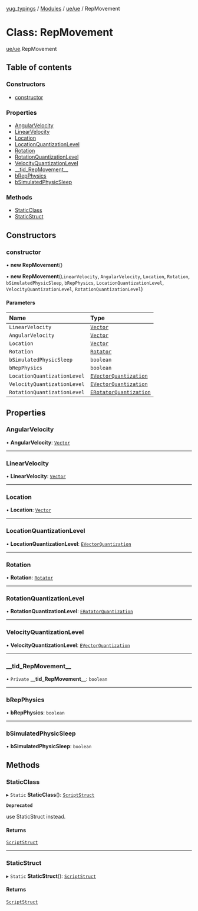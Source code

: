 [yug_typings](../README.md) / [Modules](../modules.md) / [ue/ue](../modules/ue_ue.md) / RepMovement

# Class: RepMovement

[ue/ue](../modules/ue_ue.md).RepMovement

## Table of contents

### Constructors

- [constructor](ue_ue.RepMovement.md#constructor)

### Properties

- [AngularVelocity](ue_ue.RepMovement.md#angularvelocity)
- [LinearVelocity](ue_ue.RepMovement.md#linearvelocity)
- [Location](ue_ue.RepMovement.md#location)
- [LocationQuantizationLevel](ue_ue.RepMovement.md#locationquantizationlevel)
- [Rotation](ue_ue.RepMovement.md#rotation)
- [RotationQuantizationLevel](ue_ue.RepMovement.md#rotationquantizationlevel)
- [VelocityQuantizationLevel](ue_ue.RepMovement.md#velocityquantizationlevel)
- [\_\_tid\_RepMovement\_\_](ue_ue.RepMovement.md#__tid_repmovement__)
- [bRepPhysics](ue_ue.RepMovement.md#brepphysics)
- [bSimulatedPhysicSleep](ue_ue.RepMovement.md#bsimulatedphysicsleep)

### Methods

- [StaticClass](ue_ue.RepMovement.md#staticclass)
- [StaticStruct](ue_ue.RepMovement.md#staticstruct)

## Constructors

### constructor

• **new RepMovement**()

• **new RepMovement**(`LinearVelocity`, `AngularVelocity`, `Location`, `Rotation`, `bSimulatedPhysicSleep`, `bRepPhysics`, `LocationQuantizationLevel`, `VelocityQuantizationLevel`, `RotationQuantizationLevel`)

#### Parameters

| Name | Type |
| :------ | :------ |
| `LinearVelocity` | [`Vector`](ue_ue_s.Vector.md) |
| `AngularVelocity` | [`Vector`](ue_ue_s.Vector.md) |
| `Location` | [`Vector`](ue_ue_s.Vector.md) |
| `Rotation` | [`Rotator`](ue_ue_s.Rotator.md) |
| `bSimulatedPhysicSleep` | `boolean` |
| `bRepPhysics` | `boolean` |
| `LocationQuantizationLevel` | [`EVectorQuantization`](../enums/ue_ue.EVectorQuantization.md) |
| `VelocityQuantizationLevel` | [`EVectorQuantization`](../enums/ue_ue.EVectorQuantization.md) |
| `RotationQuantizationLevel` | [`ERotatorQuantization`](../enums/ue_ue.ERotatorQuantization.md) |

## Properties

### AngularVelocity

• **AngularVelocity**: [`Vector`](ue_ue_s.Vector.md)

___

### LinearVelocity

• **LinearVelocity**: [`Vector`](ue_ue_s.Vector.md)

___

### Location

• **Location**: [`Vector`](ue_ue_s.Vector.md)

___

### LocationQuantizationLevel

• **LocationQuantizationLevel**: [`EVectorQuantization`](../enums/ue_ue.EVectorQuantization.md)

___

### Rotation

• **Rotation**: [`Rotator`](ue_ue_s.Rotator.md)

___

### RotationQuantizationLevel

• **RotationQuantizationLevel**: [`ERotatorQuantization`](../enums/ue_ue.ERotatorQuantization.md)

___

### VelocityQuantizationLevel

• **VelocityQuantizationLevel**: [`EVectorQuantization`](../enums/ue_ue.EVectorQuantization.md)

___

### \_\_tid\_RepMovement\_\_

• `Private` **\_\_tid\_RepMovement\_\_**: `boolean`

___

### bRepPhysics

• **bRepPhysics**: `boolean`

___

### bSimulatedPhysicSleep

• **bSimulatedPhysicSleep**: `boolean`

## Methods

### StaticClass

▸ `Static` **StaticClass**(): [`ScriptStruct`](ue_ue.ScriptStruct.md)

**`Deprecated`**

use StaticStruct instead.

#### Returns

[`ScriptStruct`](ue_ue.ScriptStruct.md)

___

### StaticStruct

▸ `Static` **StaticStruct**(): [`ScriptStruct`](ue_ue.ScriptStruct.md)

#### Returns

[`ScriptStruct`](ue_ue.ScriptStruct.md)
